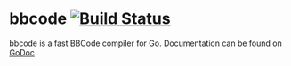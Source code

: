 # bbcode [![Build Status](https://travis-ci.org/frustra/bbcode.png?branch=master)](http://travis-ci.org/frustra/bbcode)

bbcode is a fast BBCode compiler for Go. Documentation can be found on [GoDoc](http://godoc.org/github.com/frustra/bbcode)
